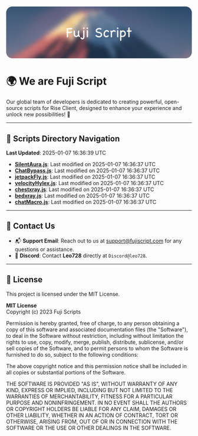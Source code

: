 ![Banner](.github/b.webp)

# 🌍 **We are Fuji Script**

Our global team of developers is dedicated to creating powerful, open-source scripts for Rise Client, designed to enhance your experience and unlock new possibilities! 🌟

---
<!-- SCRIPTS_NAVIGATION_START -->
## 📂 **Scripts Directory Navigation**

**Last Updated**: 2025-01-07 16:36:39 UTC

- **[SilentAura.js](scripts/SilentAura.js)**: Last modified on 2025-01-07 16:36:37 UTC
- **[ChatBypass.js](scripts/ChatBypass.js)**: Last modified on 2025-01-07 16:36:37 UTC
- **[jetpackFly.js](scripts/jetpackFly.js)**: Last modified on 2025-01-07 16:36:37 UTC
- **[velocityHylex.js](scripts/velocityHylex.js)**: Last modified on 2025-01-07 16:36:37 UTC
- **[chestxray.js](scripts/chestxray.js)**: Last modified on 2025-01-07 16:36:37 UTC
- **[bedxray.js](scripts/bedxray.js)**: Last modified on 2025-01-07 16:36:37 UTC
- **[chatMacro.js](scripts/chatMacro.js)**: Last modified on 2025-01-07 16:36:37 UTC

<!-- SCRIPTS_NAVIGATION_END -->

---

## 💬 **Contact Us**  
- 📬 **Support Email**: Reach out to us at [support@fujiscript.com](mailto:support@fujiscript.com) for any questions or assistance.  
- 💬 **Discord**: Contact **Leo728** directly at `Discord@leo728`.

---

## 📜 **License**

This project is licensed under the MIT License.  

**MIT License**  
Copyright (c) 2023 Fuji Scripts  

Permission is hereby granted, free of charge, to any person obtaining a copy of this software and associated documentation files (the "Software"), to deal in the Software without restriction, including without limitation the rights to use, copy, modify, merge, publish, distribute, sublicense, and/or sell copies of the Software, and to permit persons to whom the Software is furnished to do so, subject to the following conditions:  

The above copyright notice and this permission notice shall be included in all copies or substantial portions of the Software.  

THE SOFTWARE IS PROVIDED "AS IS", WITHOUT WARRANTY OF ANY KIND, EXPRESS OR IMPLIED, INCLUDING BUT NOT LIMITED TO THE WARRANTIES OF MERCHANTABILITY, FITNESS FOR A PARTICULAR PURPOSE AND NONINFRINGEMENT. IN NO EVENT SHALL THE AUTHORS OR COPYRIGHT HOLDERS BE LIABLE FOR ANY CLAIM, DAMAGES OR OTHER LIABILITY, WHETHER IN AN ACTION OF CONTRACT, TORT OR OTHERWISE, ARISING FROM, OUT OF OR IN CONNECTION WITH THE SOFTWARE OR THE USE OR OTHER DEALINGS IN THE SOFTWARE.  
